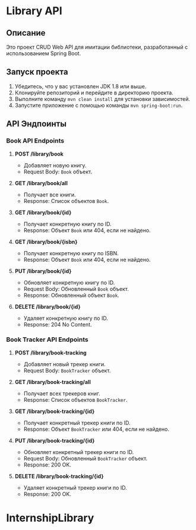 # Library API

## Описание
Это проект CRUD Web API для имитации библиотеки, разработанный с использованием Spring Boot.

## Запуск проекта

1. Убедитесь, что у вас установлен JDK 1.8 или выше.
2. Клонируйте репозиторий и перейдите в директорию проекта.
3. Выполните команду `mvn clean install` для установки зависимостей.
4. Запустите приложение с помощью команды `mvn spring-boot:run`.

## API Эндпоинты

### Book API Endpoints
1. **POST /library/book**
   - Добавляет новую книгу.
   - Request Body: `Book` объект.

2. **GET /library/book/all**
   - Получает все книги.
   - Response: Список объектов `Book`.

3. **GET /library/book/{id}**
   - Получает конкретную книгу по ID.
   - Response: Объект `Book` или 404, если не найдено.

4. **GET /library/book/{isbn}**
   - Получает конкретную книгу по ISBN.
   - Response: Объект `Book` или 404, если не найдено.

5. **PUT /library/book/{id}**
   - Обновляет конкретную книгу по ID.
   - Request Body: Обновленный `Book` объект.
   - Response: Обновленный объект `Book`.

6. **DELETE /library/book/{id}**
   - Удаляет конкретную книгу по ID.
   - Response: 204 No Content.

### Book Tracker API Endpoints
1. **POST /library/book-tracking**
   - Добавляет новый трекер книги.
   - Request Body: `BookTracker` объект.

2. **GET /library/book-tracking/all**
   - Получает всех трекеров книг.
   - Response: Список объектов `BookTracker`.

3. **GET /library/book-tracking/{id}**
   - Получает конкретный трекер книги по ID.
   - Response: Объект `BookTracker` или 404, если не найдено.

4. **PUT /library/book-tracking/{id}**
   - Обновляет конкретный трекер книги по ID.
   - Request Body: Обновленный `BookTracker` объект.
   - Response: 200 OK.

5. **DELETE /library/book-tracking/{id}**
   - Удаляет конкретный трекер книги по ID.
   - Response: 200 OK.
# InternshipLibrary
